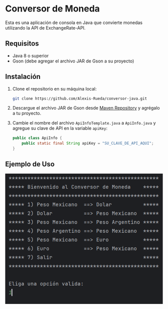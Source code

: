 # Conversor de Moneda

Esta es una aplicación de consola en Java que convierte monedas utilizando la API de ExchangeRate-API.

## Requisitos

- Java 8 o superior
- Gson (debe agregar el archivo JAR de Gson a su proyecto)

## Instalación

1. Clone el repositorio en su máquina local:

    ```bash
    git clone https://github.com/Alexis-Rueda/conversor-java.git
    ```

2. Descargue el archivo JAR de Gson desde [Maven Repository](https://mvnrepository.com/artifact/com.google.code.gson/gson) y agrégalo a tu proyecto.

3. Cambie el nombre del archivo `ApiInfoTemplate.java` a `ApiInfo.java` y agregue su clave de API en la variable `apiKey`:

    ```java
    public class ApiInfo {
        public static final String apiKey = "SU_CLAVE_DE_API_AQUI";
    }
    ```

## Ejemplo de Uso

![img_1.png](img_1.png)

